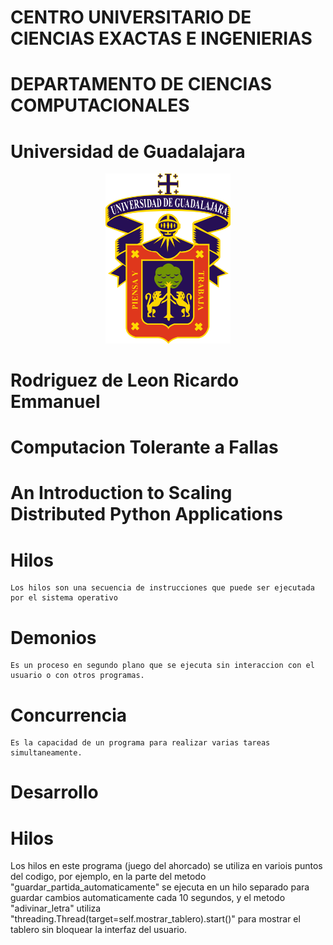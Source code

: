 # CENTRO UNIVERSITARIO DE CIENCIAS EXACTAS E INGENIERIAS
# DEPARTAMENTO DE CIENCIAS COMPUTACIONALES

# Universidad de Guadalajara

<div style="text-align: center;">
  <img src="/Hilos/image.png" alt="Logo UDG" width="200" />
</div>


# Rodriguez de Leon Ricardo Emmanuel

# Computacion Tolerante a Fallas

# An Introduction to Scaling Distributed Python Applications


# Hilos
    Los hilos son una secuencia de instrucciones que puede ser ejecutada por el sistema operativo

# Demonios
    Es un proceso en segundo plano que se ejecuta sin interaccion con el usuario o con otros programas.

# Concurrencia
    Es la capacidad de un programa para realizar varias tareas simultaneamente.

# Desarrollo

# Hilos
Los hilos en este programa (juego del ahorcado) se utiliza en variois puntos del codigo, por ejemplo, en la parte del metodo "guardar_partida_automaticamente"
se ejecuta en un hilo separado para guardar cambios automaticamente cada 10 segundos, y el metodo "adivinar_letra" utiliza "threading.Thread(target=self.mostrar_tablero).start()"
para mostrar el tablero sin bloquear la interfaz del usuario.
